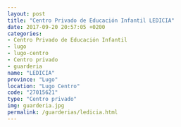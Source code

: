 ```yaml
---
layout: post
title: "Centro Privado de Educación Infantil LEDICIA"
date: 2017-09-20 20:57:05 +0200
categories:
- Centro Privado de Educación Infantil
- lugo
- lugo-centro
- Centro privado
- guarderia
name: "LEDICIA"
province: "Lugo"
location: "Lugo Centro"
code: "27015621"
type: "Centro privado"
img: guarderia.jpg
permalink: /guarderias/ledicia.html
---
```

